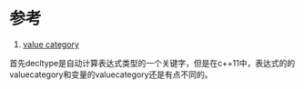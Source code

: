 # 参考
1. [value category](https://www.scs.stanford.edu/~dm/blog/decltype.html)

首先decltype是自动计算表达式类型的一个关键字，但是在c++11中，表达式的的valuecategory和变量的valuecategory还是有点不同的。